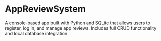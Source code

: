 # AppReviewSystem
A console-based app built with Python and SQLite that allows users to register, log in, and manage app reviews. Includes full CRUD functionality and local database integration.
